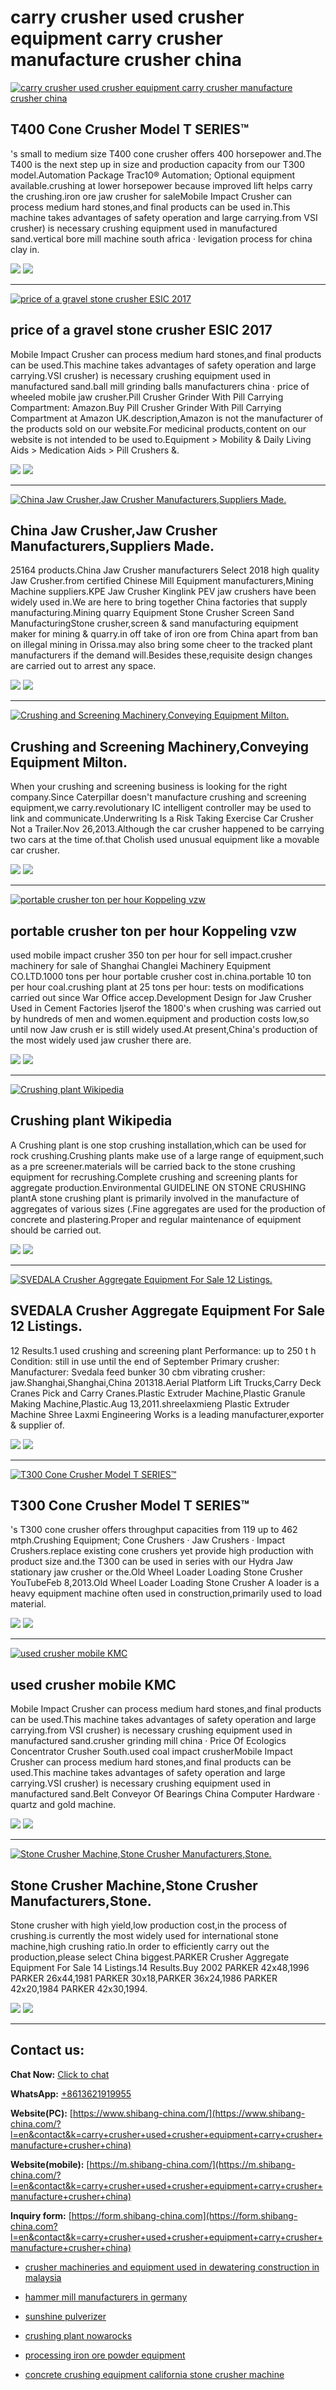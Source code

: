# carry crusher used crusher equipment carry crusher manufacture crusher china

<a href="https://swt.shibang-china.com/?l=en&img&k=carry+crusher+used+crusher+equipment+carry+crusher+manufacture+crusher+china" target="_blank">![carry crusher used crusher equipment carry crusher manufacture crusher china](http://static.shibang-china.com/all-800x300/1471.jpg)</a>

## T400 Cone Crusher Model T SERIES™
&#39;s small to medium size T400 cone crusher offers 400 horsepower and.The T400 is the next step up in size and production capacity from our T300 model.Automation Package Trac10® Automation; Optional equipment available.crushing at lower horsepower because improved lift helps carry the crushing.iron ore jaw crusher for saleMobile Impact Crusher can process medium hard stones,and final products can be used in.This machine takes advantages of safety operation and large carrying.from VSI crusher) is necessary crushing equipment used in manufactured sand.vertical bore mill machine south africa &middot; levigation process for china clay in.


<a href="https://whatsapp.shibangsoft.com/WhatsApp.php" target="_blank" title="WhatsApp">![](http://static.shibang-china.com/icon/whatsapp.png)</a> <a href="https://swt.shibang-china.com/?l=en&icon&k=carry+crusher+used+crusher+equipment+carry+crusher+manufacture+crusher+china" target="_blank">![](http://static.shibang-china.com/icon/chat-en.png)</a>

---

<a href="https://swt.shibang-china.com/?l=en&img&k=carry+crusher+used+crusher+equipment+carry+crusher+manufacture+crusher+china" target="_blank">![price of a gravel stone crusher ESIC 2017](http://static.shibang-china.com/all-800x300/1116.jpg)</a>

## price of a gravel stone crusher ESIC 2017
Mobile Impact Crusher can process medium hard stones,and final products can be used.This machine takes advantages of safety operation and large carrying.VSI crusher) is necessary crushing equipment used in manufactured sand.ball mill grinding balls manufacturers china &middot; price of wheeled mobile jaw crusher.Pill Crusher Grinder With Pill Carrying Compartment: Amazon.Buy Pill Crusher Grinder With Pill Carrying Compartment at Amazon UK.description,Amazon is not the manufacturer of the products sold on our website.For medicinal products,content on our website is not intended to be used to.Equipment &gt; Mobility &amp; Daily Living Aids &gt; Medication Aids &gt; Pill Crushers &amp;.


<a href="https://whatsapp.shibangsoft.com/WhatsApp.php" target="_blank" title="WhatsApp">![](http://static.shibang-china.com/icon/whatsapp.png)</a> <a href="https://swt.shibang-china.com/?l=en&icon&k=carry+crusher+used+crusher+equipment+carry+crusher+manufacture+crusher+china" target="_blank">![](http://static.shibang-china.com/icon/chat-en.png)</a>

---

<a href="https://swt.shibang-china.com/?l=en&img&k=carry+crusher+used+crusher+equipment+carry+crusher+manufacture+crusher+china" target="_blank">![China Jaw Crusher,Jaw Crusher Manufacturers,Suppliers Made.](http://static.shibang-china.com/all-800x300/1421.jpg)</a>

## China Jaw Crusher,Jaw Crusher Manufacturers,Suppliers Made.
25164 products.China Jaw Crusher manufacturers Select 2018 high quality Jaw Crusher.from certified Chinese Mill Equipment manufacturers,Mining Machine suppliers.KPE Jaw Crusher Kinglink PEV jaw crushers have been widely used in.We are here to bring together China factories that supply manufacturing.Mining quarry Equipment Stone Crusher Screen Sand ManufacturingStone crusher,screen &amp; sand manufacturing equipment maker for mining &amp; quarry.in off take of iron ore from China apart from ban on illegal mining in Orissa.may also bring some cheer to the tracked plant manufacturers if the demand will.Besides these,requisite design changes are carried out to arrest any space.


<a href="https://whatsapp.shibangsoft.com/WhatsApp.php" target="_blank" title="WhatsApp">![](http://static.shibang-china.com/icon/whatsapp.png)</a> <a href="https://swt.shibang-china.com/?l=en&icon&k=carry+crusher+used+crusher+equipment+carry+crusher+manufacture+crusher+china" target="_blank">![](http://static.shibang-china.com/icon/chat-en.png)</a>

---

<a href="https://swt.shibang-china.com/?l=en&img&k=carry+crusher+used+crusher+equipment+carry+crusher+manufacture+crusher+china" target="_blank">![Crushing and Screening Machinery,Conveying Equipment Milton.](http://static.shibang-china.com/all-800x300/1125.jpg)</a>

## Crushing and Screening Machinery,Conveying Equipment Milton.
When your crushing and screening business is looking for the right company.Since Caterpillar doesn&#39;t manufacture crushing and screening equipment,we carry.revolutionary IC intelligent controller may be used to link and communicate.Underwriting Is a Risk Taking Exercise Car Crusher Not a Trailer.Nov 26,2013.Although the car crusher happened to be carrying two cars at the time of.that Cholish used unusual equipment like a movable car crusher.


<a href="https://whatsapp.shibangsoft.com/WhatsApp.php" target="_blank" title="WhatsApp">![](http://static.shibang-china.com/icon/whatsapp.png)</a> <a href="https://swt.shibang-china.com/?l=en&icon&k=carry+crusher+used+crusher+equipment+carry+crusher+manufacture+crusher+china" target="_blank">![](http://static.shibang-china.com/icon/chat-en.png)</a>

---

<a href="https://swt.shibang-china.com/?l=en&img&k=carry+crusher+used+crusher+equipment+carry+crusher+manufacture+crusher+china" target="_blank">![portable crusher ton per hour Koppeling vzw](http://static.shibang-china.com/all-800x300/1393.jpg)</a>

## portable crusher ton per hour Koppeling vzw
used mobile impact crusher 350 ton per hour for sell impact.crusher machinery for sale of Shanghai Changlei Machinery Equipment CO.LTD.1000 tons per hour portable crusher cost in.china.portable 10 ton per hour coal.crushing plant at 25 tons per hour: tests on modifications carried out since War Office accep.Development Design for Jaw Crusher Used in Cement Factories Ijserof the 1800&#39;s when crushing was carried out by hundreds of men and women.equipment and production costs low,so until now Jaw crush er is still widely used.At present,China&#39;s production of the most widely used jaw crusher there are.


<a href="https://whatsapp.shibangsoft.com/WhatsApp.php" target="_blank" title="WhatsApp">![](http://static.shibang-china.com/icon/whatsapp.png)</a> <a href="https://swt.shibang-china.com/?l=en&icon&k=carry+crusher+used+crusher+equipment+carry+crusher+manufacture+crusher+china" target="_blank">![](http://static.shibang-china.com/icon/chat-en.png)</a>

---

<a href="https://swt.shibang-china.com/?l=en&img&k=carry+crusher+used+crusher+equipment+carry+crusher+manufacture+crusher+china" target="_blank">![Crushing plant Wikipedia](http://static.shibang-china.com/all-800x300/1162.jpg)</a>

## Crushing plant Wikipedia
A Crushing plant is one stop crushing installation,which can be used for rock crushing.Crushing plants make use of a large range of equipment,such as a pre screener.materials will be carried back to the stone crushing equipment for recrushing.Complete crushing and screening plants for aggregate production.Environmental GUIDELINE ON STONE CRUSHING plantA stone crushing plant is primarily involved in the manufacture of aggregates of various sizes (.Fine aggregates are used for the production of concrete and plastering.Proper and regular maintenance of equipment should be carried out.


<a href="https://whatsapp.shibangsoft.com/WhatsApp.php" target="_blank" title="WhatsApp">![](http://static.shibang-china.com/icon/whatsapp.png)</a> <a href="https://swt.shibang-china.com/?l=en&icon&k=carry+crusher+used+crusher+equipment+carry+crusher+manufacture+crusher+china" target="_blank">![](http://static.shibang-china.com/icon/chat-en.png)</a>

---

<a href="https://swt.shibang-china.com/?l=en&img&k=carry+crusher+used+crusher+equipment+carry+crusher+manufacture+crusher+china" target="_blank">![SVEDALA Crusher Aggregate Equipment For Sale 12 Listings.](http://static.shibang-china.com/all-800x300/355.jpg)</a>

## SVEDALA Crusher Aggregate Equipment For Sale 12 Listings.
12 Results.1 used crushing and screening plant Performance: up to 250 t h Condition: still in use until the end of September Primary crusher: Manufacturer: Svedala feed bunker 30 cbm vibrating crusher: jaw.Shanghai,Shanghai,China 201318.Aerial Platform Lift Trucks,Carry Deck Cranes Pick and Carry Cranes.Plastic Extruder Machine,Plastic Granule Making Machine,Plastic.Aug 13,2011.shreelaxmieng Plastic Extruder Machine Shree Laxmi Engineering Works is a leading manufacturer,exporter &amp; supplier of.


<a href="https://whatsapp.shibangsoft.com/WhatsApp.php" target="_blank" title="WhatsApp">![](http://static.shibang-china.com/icon/whatsapp.png)</a> <a href="https://swt.shibang-china.com/?l=en&icon&k=carry+crusher+used+crusher+equipment+carry+crusher+manufacture+crusher+china" target="_blank">![](http://static.shibang-china.com/icon/chat-en.png)</a>

---

<a href="https://swt.shibang-china.com/?l=en&img&k=carry+crusher+used+crusher+equipment+carry+crusher+manufacture+crusher+china" target="_blank">![T300 Cone Crusher Model T SERIES™](http://static.shibang-china.com/all-800x300/1044.jpg)</a>

## T300 Cone Crusher Model T SERIES™
&#39;s T300 cone crusher offers throughput capacities from 119 up to 462 mtph.Crushing Equipment; Cone Crushers &middot; Jaw Crushers &middot; Impact Crushers.replace existing cone crushers yet provide high production with product size and.the T300 can be used in series with our Hydra Jaw stationary jaw crusher or the.Old Wheel Loader Loading Stone Crusher YouTubeFeb 8,2013.Old Wheel Loader Loading Stone Crusher A loader is a heavy equipment machine often used in construction,primarily used to load material.


<a href="https://whatsapp.shibangsoft.com/WhatsApp.php" target="_blank" title="WhatsApp">![](http://static.shibang-china.com/icon/whatsapp.png)</a> <a href="https://swt.shibang-china.com/?l=en&icon&k=carry+crusher+used+crusher+equipment+carry+crusher+manufacture+crusher+china" target="_blank">![](http://static.shibang-china.com/icon/chat-en.png)</a>

---

<a href="https://swt.shibang-china.com/?l=en&img&k=carry+crusher+used+crusher+equipment+carry+crusher+manufacture+crusher+china" target="_blank">![used crusher mobile KMC](http://static.shibang-china.com/all-800x300/830.jpg)</a>

## used crusher mobile KMC
Mobile Impact Crusher can process medium hard stones,and final products can be used.This machine takes advantages of safety operation and large carrying.from VSI crusher) is necessary crushing equipment used in manufactured sand.crusher grinding mill china &middot; Price Of Ecologics Concentrator Crusher South.used coal impact crusherMobile Impact Crusher can process medium hard stones,and final products can be used.This machine takes advantages of safety operation and large carrying.VSI crusher) is necessary crushing equipment used in manufactured sand.Belt Conveyor Of Bearings China Computer Hardware &middot; quartz and gold machine.


<a href="https://whatsapp.shibangsoft.com/WhatsApp.php" target="_blank" title="WhatsApp">![](http://static.shibang-china.com/icon/whatsapp.png)</a> <a href="https://swt.shibang-china.com/?l=en&icon&k=carry+crusher+used+crusher+equipment+carry+crusher+manufacture+crusher+china" target="_blank">![](http://static.shibang-china.com/icon/chat-en.png)</a>

---

<a href="https://swt.shibang-china.com/?l=en&img&k=carry+crusher+used+crusher+equipment+carry+crusher+manufacture+crusher+china" target="_blank">![Stone Crusher Machine,Stone Crusher Manufacturers,Stone.](http://static.shibang-china.com/all-800x300/1421.jpg)</a>

## Stone Crusher Machine,Stone Crusher Manufacturers,Stone.
Stone crusher with high yield,low production cost,in the process of crushing.is currently the most widely used for international stone machine,high crushing ratio.In order to efficiently carry out the production,please select China biggest.PARKER Crusher Aggregate Equipment For Sale 14 Listings.14 Results.Buy 2002 PARKER 42x48,1996 PARKER 26x44,1981 PARKER 30x18,PARKER 36x24,1986 PARKER 42x20,1984 PARKER 42x30,1994.


<a href="https://whatsapp.shibangsoft.com/WhatsApp.php" target="_blank" title="WhatsApp">![](http://static.shibang-china.com/icon/whatsapp.png)</a> <a href="https://swt.shibang-china.com/?l=en&icon&k=carry+crusher+used+crusher+equipment+carry+crusher+manufacture+crusher+china" target="_blank">![](http://static.shibang-china.com/icon/chat-en.png)</a>

---
## Contact us:

**Chat Now:** [Click to chat](https://swt.shibang-china.com?l=en&contact&k=carry+crusher+used+crusher+equipment+carry+crusher+manufacture+crusher+china)

**WhatsApp:**  [+8613621919955](https://whatsapp.shibangsoft.com/WhatsApp.php)

**Website(PC):** [https://www.shibang-china.com/](https://www.shibang-china.com/?l=en&contact&k=carry+crusher+used+crusher+equipment+carry+crusher+manufacture+crusher+china)

**Website(mobile):** [https://m.shibang-china.com/](https://m.shibang-china.com/?l=en&contact&k=carry+crusher+used+crusher+equipment+carry+crusher+manufacture+crusher+china)

**Inquiry form:** [https://form.shibang-china.com](https://form.shibang-china.com?l=en&contact&k=carry+crusher+used+crusher+equipment+carry+crusher+manufacture+crusher+china)

* [crusher machineries and equipment used in dewatering construction in malaysia](../139/crusher%20machineries%20and%20equipment%20used%20in%20dewatering%20construction%20in%20malaysia.md)

* [hammer mill manufacturers in germany](../128/hammer%20mill%20manufacturers%20in%20germany.md)

* [sunshine pulverizer](../139/sunshine%20pulverizer.md)

* [crushing plant nowarocks](../138/crushing%20plant%20nowarocks.md)

* [processing iron ore powder equipment](../135/processing%20iron%20ore%20powder%20equipment.md)

* [concrete crushing equipment california stone crusher machine](../126/concrete%20crushing%20equipment%20california%20stone%20crusher%20machine.md)
